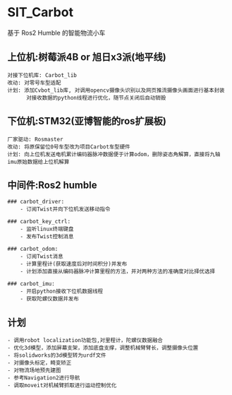 # SIT_Carbot
基于 Ros2 Humble 的智能物流小车

## 上位机:树莓派4B or 旭日x3派(地平线)
    对接下位机库: Carbot_lib
    改动: 对零号车型适配
    计划: 添加Cvbot_lib库, 对调用opencv摄像头识别以及网页推流摄像头画面进行基本封装
          对接收数据的python线程进行优化，随节点关闭后自动销毁

## 下位机:STM32(亚博智能的ros扩展板)
    厂家驱动: Rosmaster
    改动: 将原保留位0号车型改为项目Carbot车型硬件
    计划: 向上位机发送电机累计编码器脉冲数据便于计算odom，删除姿态角解算，直接将九轴imu原始数据给上位机解算

## 中间件:Ros2 humble
    ### carbot_driver: 
        - 订阅Twist并向下位机发送移动指令

    ### carbot_key_ctrl:
        - 监听linux终端键盘
        - 发布Twist控制消息

    ### carbot_odom: 
        - 订阅Twist消息
        - 计算里程计(获取速度后对时间积分)并发布
        - 计划添加直接从编码器脉冲计算里程的方法，并对两种方法的准确度对比择优选择

    ### carbot_imu:
        - 开启python接收下位机数据线程
        - 获取陀螺仪数据并发布

## 计划
    - 调用robot localization功能包,对里程计，陀螺仪数据融合
    - 优化3d模型，添加屏幕支架，添加底盘支撑，调整机械臂臂长，调整摄像头位置
    - 将solidworks的3d模型转为urdf文件
    - 对摄像头标定，畸变矫正
    - 对物流场地预先建图
    - 参考Navigation2进行导航
    - 调取moveit对机械臂抓取进行运动控制优化
